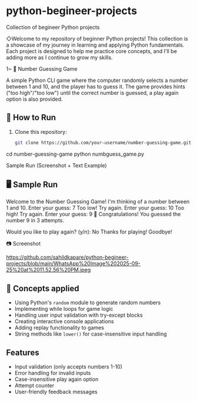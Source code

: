 # python-begineer-projects
Collection of begineer Python projects

◇Welcome to my repository of beginner Python projects! This collection is a showcase of my journey in learning and applying Python fundamentals. Each project is designed to help me practice core concepts, and I'll be adding more as I continue to grow my skills.

1~ 🎲 Number Guessing Game

A simple Python CLI game where the computer randomly selects a number between 1 and 10, and the player has to guess it. The game provides hints ("too high"/"too low") until the correct number is guessed, a play again option is also provided.

## 🚀 How to Run

1. Clone this repository:
   ```bash
   git clone https://github.com/your-username/number-guessing-game.git

cd number-guessing-game
python numbguess_game.py

Sample Run (Screenshot + Text Example)

## 🖥️ Sample Run
Welcome to the Number Guessing Game!
I'm thinking of a number between 1 and 10.
Enter your guess: 7
Too low! Try again.
Enter your guess: 10
Too high! Try again.
Enter your guess: 9
🎉 Congratulations! You guessed the number 9 in 3 attempts.

Would you like to play again? (y/n): No
Thanks for playing! Goodbye!

📷 Screenshot 

https://github.com/sahildkapare/python-begineer-projects/blob/main/WhatsApp%20Image%202025-09-25%20at%2011.52.56%20PM.jpeg

## 🧩 Concepts applied 

- Using Python's `random` module to generate random numbers
- Implementing while loops for game logic
- Handling user input validation with try-except blocks
- Creating interactive console applications
- Adding replay functionality to games
- String methods like `lower()` for case-insensitive input handling

## Features

- Input validation (only accepts numbers 1-10)
- Error handling for invalid inputs
- Case-insensitive play again option
- Attempt counter
- User-friendly feedback messages

